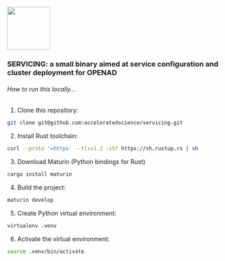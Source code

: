<img src="https://github.com/acceleratedscience/stressor/assets/14236737/3b48d7f4-4605-406d-95b3-062e9e694b2c" width="100"></br>
### SERVICING: a small binary aimed at service configuration and cluster deployment for OPENAD

###### How to run this locally...
 1. Clone this repository:

 ```bash
 git clone git@github.com:acceleratedscience/servicing.git
 ```
 2. Install Rust toolchain:
 ```bash
 curl --proto '=https' --tlsv1.2 -sSf https://sh.rustup.rs | sh
 ```
 3. Download Maturin (Python bindings for Rust)
 ```bash
 cargo install maturin
 ```
 4. Build the project:
 ```bash
 maturin develop
 ```
 5. Create Python virtual environment:
 ```bash
 virtualenv .venv
 ```
 6. Activate the virtual environment:
 ```bash
 source .venv/bin/activate
 ```
